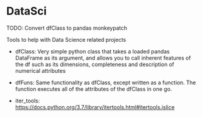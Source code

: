 # DataSci

TODO:  Convert dfClass to pandas monkeypatch

Tools to help with Data Science related projects

* dfClass: Very simple python class that takes a loaded pandas DataFrame as its argument, and allows you to call inherent features of the df such as its dimensions, completeness and description of numerical attributes

* dfFuns: Same functionality as dfClass, except written as a function.  The function executes all of the attributes of the dfClass in one go.

* iter_tools: https://docs.python.org/3.7/library/itertools.html#itertools.islice
